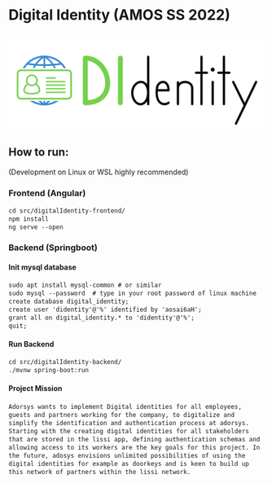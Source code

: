 # Digital Identity (AMOS SS 2022)

![team logo](https://raw.githubusercontent.com/amosproj/amos2022ss04-digital-identity/main/Deliverables/sprint-01/logo/DIdentity_transparent_black.png)


## How to run:
(Development on Linux or WSL highly recommended)

### Frontend (Angular)

```
cd src/digitalIdentity-frontend/
npm install
ng serve --open
```

### Backend (Springboot)

#### Init mysql database
```
sudo apt install mysql-common # or similar
sudo mysql --password  # type in your root password of linux machine
create database digital_identity;
create user 'didentity'@'%' identified by 'aosai6aH';
grant all on digital_identity.* to 'didentity'@'%';
quit;
```

#### Run Backend
```
cd src/digitalIdentity-backend/
./mvnw spring-boot:run
```

#### Project Mission
```
Adorsys wants to implement Digital identities for all employees, guests and partners working for the company, to digitalize and simplify the identification and authentication process at adorsys. Starting with the creating digital identities for all stakeholders that are stored in the lissi app, defining authentication schemas and allowing access to its workers are the key goals for this project. In the future, adosys envisions unlimited possibilities of using the digital identities for example as doorkeys and is keen to build up this network of partners within the lissi network.
```

